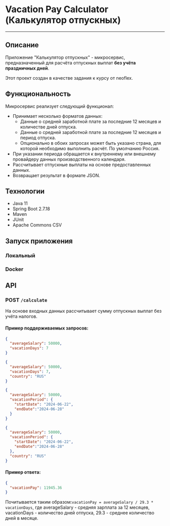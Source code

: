 # Vacation Pay Calculator (Калькулятор отпускных)

*** 

## Описание

Приложение "Калькулятор отпускных" - микросервис, предназначенный для расчёта отпускных выплат **без учёта праздничных
дней**.

Этот проект создан в качестве задания к курсу от neoflex.

## Функциональность

Микросервис реализует следующий функционал:

* Принимает несколько форматов данных:
  * Данные о средней заработной плате за последние 12 месяцев и количестве дней отпуска.
  * Данные о средней заработной плате за последние 12 месяцев и период отпуска.
  * Опционально в обоих запросах может быть указано страна, для которой необходимо выполнить расчёт. По умолчанию Россия.
* При указании периода обращается к внутреннему или внешнему провайдеру данных производственного календаря.
* Рассчитывает отпускные выплаты на основе предоставленных данных.
* Возвращает результат в формате JSON.

## Технологии

* Java 11
* Spring Boot 2.7.18
* Maven
* JUnit
* Apache Commons CSV

## Запуск приложения

### Локальный

### Docker

## API

### POST ```/calculate```

На основе входных данных рассчитывает сумму отпускных выплат без учёта налогов.

#### Пример поддерживаемых запросов:
```json
{
  "averageSalary": 50000,
  "vacationDays": 7
}
```
```json
{
  "averageSalary": 50000,
  "vacationDays": 7,
  "country": "RUS"
}
```
```json
{
  "averageSalary": 50000,
  "vacationPeriod": {
    "startDate": "2024-06-22",
    "endDate":"2024-06-28"
  }
}
```
```json
{
  "averageSalary": 50000,
  "vacationPeriod": {
    "startDate": "2024-06-22",
    "endDate":"2024-06-28"
  },
  "country": "RUS"
}
```
#### Пример ответа:

```json
{
  "vacationPay": 11945.36
}
```

Почитывается таким образом:```vacationPay = averageSalary / 29.3 * vacationDays```, где averageSalary - средняя зарплата
за 12 месяцев, vacationDays - количество дней отпуска, 29.3 - среднее количество дней в месяце.